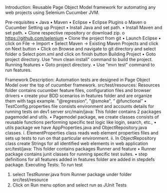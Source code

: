 Introduction:
Reusable Page Object Model framework for automating any web projects using Selenium Cucumber JVM.

Pre-requisites
•	Java
•	Maven
•	Eclipse
•	Eclipse Plugins
o	Maven
o	Cucumber
Setting up Project
•	Install Java and set path.
•	Install Maven and set path.
•	Clone respective repository or download zip.
o	https://github.com/selenium 
•	Clone the project from git
•	Launch Eclipse
•	click on File -> Import
•	Select Maven -> Existing Maven Projects and click on Next button
•	Click on Browse and navigate to git directory and select folder
o	Select pom.xml and click on finish button
Building Project 
•	Goto project directory.
Use "mvn clean install" command to build the project.
Running features
•	Goto project directory.
•	Use "mvn test" command to run features.
 
Framework Description:
Automation tests are designed in Page Object Model over the top of cucumber framework.
src/test/resources:
Resources folder contains cucumber feature files, configuration files and browser drivers
•	create your BDD scenarios in features folder and are organize them with tags                example. "@regression", "@smoke", ” @functional”
•	TestConfig.properties file consists environment and accounts details for running tests on dev1 server
src/main/java:
This folder contains 2 packages pagemodel and utils.
•	Pagemodel package, we create classes consists of reusable functions performing specific test logic like login, search, etc.,
•	utils package we have AppProperties.java and ObjectRepository.java classes.
i.	ElementProperties class reads web element properties files and sets up tests to run on that particular environment.
ii.	In ObjectRepository class create Strings for all identified web elements in web application
src/test/java:
This folder contains packages Runner and feature
•	Runner package contains junit classes for running specific test suites.
•	step definitions for all features added in features folder are added in stepdefs package.
Executing Tests:
To run test
1.	select TestRunner.java from Runner package under folder src/test/resource
2.	Click on Run menu option and select run as JUnit Tests



